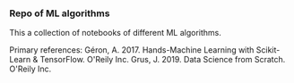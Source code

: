 ### Repo of ML algorithms
This a collection of notebooks of different ML algorithms.

Primary references:
Géron, A. 2017. Hands-Machine Learning with Scikit-Learn & TensorFlow. O'Reily Inc.
Grus, J. 2019. Data Science from Scratch. O'Reily Inc.
